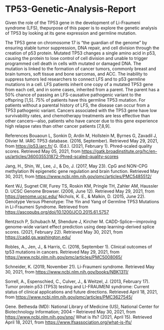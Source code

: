 # TP53-Genetic-Analysis-Report
Given the role of the TP53 gene in the development of Li-Fraumeni syndrome (LFS), thepurpose of this paper is to explore the genetic analysis of TP53 by looking at its gene expression and germline mutation.

The TP53 gene on chromosome 17 is “the guardian of the genome” by ensuring stable tumor
suppression, DNA repair, and cell division through the creation of p53 protein. Mutated TP53
changes a single amino acid in p53, causing the protein to lose control of cell division and unable
to trigger programmed cell death in cells with mutated or damaged DNA. The mutation is linked
to the formation of cancer tumors, commonly breast and brain tumors, soft tissue and bone
sarcomas, and ACC. The inability to suppress tumors led researchers to connect LFS and to p53
germline mutations in a cell. LFS patients inherit one copy of a mutated TP53 gene from each
cell, and in some cases, inherited from a parent. The parent has a 50% chance of passing an
LFS-causative pathogenic variant to the offspring [1,5]. 75% of patients have this germline TP53
mutation. For patients without a parental history of LFS, the disease can occur from a TP53
pathogenic variant. Cancers associated with the TP53 gene have low survivability rates, and
chemotherapy treatments are less effective than other cancers—also, patients who have cancer
due to this gene experience high relapse rates than other cancer patients [7,8,9].

References
Bouaoun L, Sonkin D, Ardin M, Hollstein M, Byrnes G, Zavadil J, Olivier M. IARC TP53 database. (2016, September). Retrieved May 29, 2021, from https://p53.iarc.fr/
G. (Ed.). (2021, February 1). Phred-scaled quality scores. Retrieved May 05, 2021, from https://gatk.broadinstitute.org/hc/en-us/articles/360035531872-Phred-scaled-quality-scores

Jang, H., Shin, W., Lee, J., & Do, J. (2017, May 23). CpG and NON-CPG methylation IN epigenetic gene regulation and brain function. Retrieved May 30, 2021, from https://www.ncbi.nlm.nih.gov/pmc/articles/PMC5485512/

Kent WJ, Sugnet CW, Furey TS, Roskin KM, Pringle TH, Zahler AM, Haussler D. UCSC Genome Browser. (2006, June 12). Retrieved May 29, 2021, from https://genome.ucsc.edu/
Nichols, K. E., & Malkin, D. (2015, June 22). Genotype Versus Phenotype: The Yin and Yang of Germline TP53 Mutations in Li-Fraumeni Syndrome. Retrieved from https://ascopubs.org/doi/10.1200/JCO.2015.61.5757

Rentzsch P, Schubach M, Shendure J, Kircher M. CADD-Splice—improving genome-wide variant effect prediction using deep learning-derived splice scores. (2021, February 22). Retrieved May 30, 2021, from https://cadd.gs.washington.edu/

Robles, A., Jen, J., & Harris, C. (2016, September 1). Clinical outcomes of tp53 mutations in cancers. Retrieved May 29, 2021, from https://www.ncbi.nlm.nih.gov/pmc/articles/PMC5008065/

Schneider, K. (2019, November 21). Li-Fraumeni syndrome. Retrieved May 30, 2021, from https://www.ncbi.nlm.nih.gov/books/NBK1311/

Sorrell, A., Espenschied, C., Culver, J., & Weitzel, J. (2013, February 17). Tumor protein p53 (TP53) testing and LI-FRAUMENI syndrome: Current status of clinical applications and future directions. Retrieved April 18, 2021, from https://www.ncbi.nlm.nih.gov/pmc/articles/PMC3627545/

Gene. Bethesda (MD): National Library of Medicine (US), National Center for Biotechnology Information; 2004 – Retrieved May 30, 2021, from https://www.ncbi.nlm.nih.gov/snp/
What is lfs? (2021, April 15). Retrieved April 18, 2021, from https://www.lfsassociation.org/what-is-lfs/

 

